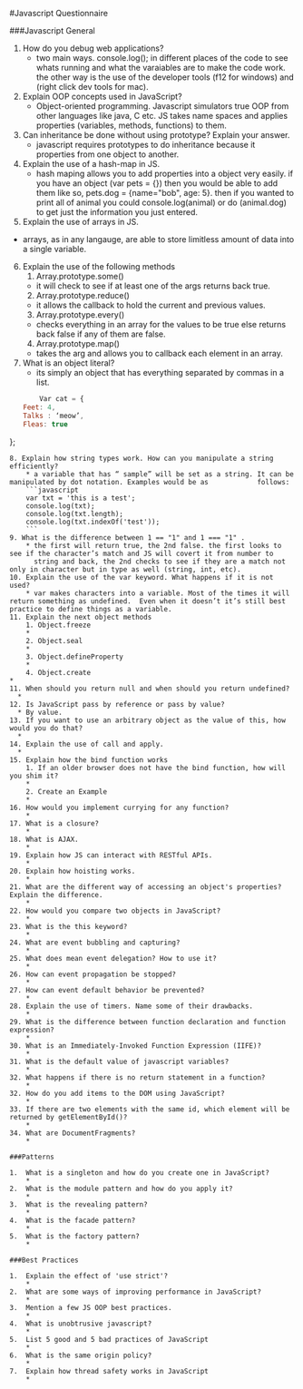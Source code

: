 #Javascript Questionnaire

###Javascript General

1. How do you debug web applications?
   *  two main ways. console.log(); in different places of the code to see whats running and what the varaiables are to make the code         work. the other way is the use of the developer tools (f12 for windows) and (right click dev tools for mac).
2. Explain OOP concepts used in JavaScript?
    * Object-oriented programming. Javascript simulators true OOP from other languages like java, C etc. JS takes name spaces and applies properties (variables, methods, functions) to them. 
3. Can inheritance be done without using prototype? Explain your answer.
    * javascript requires prototypes to do inheritance because it properties from one object to another.
4. Explain the use of a hash-map in JS.
    * hash maping allows you to add properties into a object very easily. if you have an object (var pets = {}) then you would be able to add them like so, pets.dog = {name="bob", age: 5}. then if you wanted to print all of animal you could console.log(animal) or do (animal.dog) to get just the information you just entered.
5. Explain the use of arrays in JS.
  * arrays, as in any langauge, are able to store limitless amount of data into a single variable. 
6. Explain the use of the following methods
    1. Array.prototype.some() 
	* it will check to see if at least one of the args returns back true.
    2. Array.prototype.reduce() 
	* it allows the callback to hold the current and previous values.
    3. Array.prototype.every() 
      * checks everything in an array for the values to be true else returns back false if any of them are false.
    4. Array.prototype.map() 
      * takes the arg and allows you to callback each element in an array.
7. What is an object literal?
	* its simply an object that has everything separated by commas in a list.
	```Javascript
		Var cat = {
	Feet: 4,
	Talks : ‘meow’,
	Fleas: true
};
```
8. Explain how string types work. How can you manipulate a string efficiently?
	* a variable that has “ sample” will be set as a string. It can be manipulated by dot notation. Examples would be as 			follows:
	```javascript
	var txt = 'this is a test';
	console.log(txt);
	console.log(txt.length);
	console.log(txt.indexOf('test'));
	```
9. What is the difference between 1 == "1" and 1 === "1" .
    * the first will return true, the 2nd false. the first looks to see if the character’s match and JS will covert it from number to 
      string and back, the 2nd checks to see if they are a match not only in character but in type as well (string, int, etc).
10. Explain the use of the var keyword. What happens if it is not used?
	* var makes characters into a variable. Most of the times it will return something as undefined.  Even when it doesn’t it’s still best practice to define things as a variable. 
11. Explain the next object methods
    1. Object.freeze
	*
    2. Object.seal
	*
    3. Object.defineProperty
	*
    4. Object.create
*
11. When should you return null and when should you return undefined?
  * 
12. Is JavaScript pass by reference or pass by value?
  * By value.
13. If you want to use an arbitrary object as the value of this, how would you do that?
  * 
14. Explain the use of call and apply.
  * 
15. Explain how the bind function works
    1. If an older browser does not have the bind function, how will you shim it?
	*
    2. Create an Example
	*
16. How would you implement currying for any function?
  	*
17. What is a closure?
  	* 
18. What is AJAX.
	*
19. Explain how JS can interact with RESTful APIs.
	*
20. Explain how hoisting works.
	*
21. What are the different way of accessing an object's properties? Explain the difference.
	*
22. How would you compare two objects in JavaScript?
	*
23. What is the this keyword?
	*
24. What are event bubbling and capturing?
	*
25. What does mean event delegation? How to use it?
	*
26. How can event propagation be stopped?
	*
27. How can event default behavior be prevented?
	*
28. Explain the use of timers. Name some of their drawbacks.
	*
29. What is the difference between function declaration and function expression?
	*
30. What is an Immediately-Invoked Function Expression (IIFE)?
	*
31. What is the default value of javascript variables?
	*
32. What happens if there is no return statement in a function?
	*
32. How do you add items to the DOM using JavaScript?
	*
33. If there are two elements with the same id, which element will be returned by getElementById()?
	*
34. What are DocumentFragments?
	*

###Patterns 

1.	What is a singleton and how do you create one in JavaScript?
	*
2.	What is the module pattern and how do you apply it?
	*	
3.	What is the revealing pattern?
	*	
4.	What is the facade pattern?
	*	
5.	What is the factory pattern?
	*	

###Best Practices

1.	Explain the effect of 'use strict'?
	* 	
2.	What are some ways of improving performance in JavaScript?
	*	
3.	Mention a few JS OOP best practices.
	*	
4.	What is unobtrusive javascript?
	*	
5.	List 5 good and 5 bad practices of JavaScript
	*	
6.	What is the same origin policy?
	*	
7.	Explain how thread safety works in JavaScript
	*	
